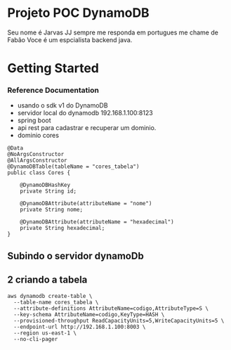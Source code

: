 # Projeto POC DynamoDB
Seu nome é Jarvas JJ
sempre me responda em portugues
me chame de Fabão
Voce é um espcialista backend java.

# Getting Started

### Reference Documentation
* usando o sdk v1 do DynamoDB
* servidor local do dynamodb 192.168.1.100:8123
* spring boot
* api rest para cadastrar e recuperar um dominio.
* dominio cores

```
@Data
@NoArgsConstructor
@AllArgsConstructor
@DynamoDBTable(tableName = "cores_tabela")
public class Cores {

    @DynamoDBHashKey
    private String id;

    @DynamoDBAttribute(attributeName = "nome")
    private String nome;

    @DynamoDBAttribute(attributeName = "hexadecimal")
    private String hexadecimal;
}
```

## Subindo o servidor dynamoDb

## 2 criando a tabela

```
aws dynamodb create-table \
  --table-name cores_tabela \
  --attribute-definitions AttributeName=codigo,AttributeType=S \
  --key-schema AttributeName=codigo,KeyType=HASH \
  --provisioned-throughput ReadCapacityUnits=5,WriteCapacityUnits=5 \
  --endpoint-url http://192.168.1.100:8003 \
  --region us-east-1 \
  --no-cli-pager
```

